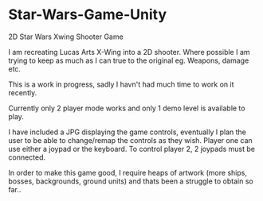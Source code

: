 # Star-Wars-Game-Unity
2D Star Wars Xwing Shooter Game

I am recreating Lucas Arts X-Wing into a 2D shooter. Where possible I am trying to keep as much as I can true to the original eg.
Weapons, damage etc.

This is a work in progress, sadly I havn't had much time to work on it recently.

Currently only 2 player mode works and only 1 demo level is available to play.

I have included a JPG displaying the game controls, eventually I plan the user to be able to change/remap the controls as they wish.  Player one can use either a joypad or the keyboard. To control player 2, 2 joypads must be connected.

In order to make this game good, I require heaps of artwork (more ships, bosses, backgrounds, ground units) and thats been a struggle to obtain so far..


